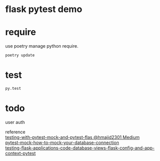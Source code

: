 # flask pytest demo

# require
use poetry manage python require.
```shell script
poetry update
```

# test
```shell script
py.test
```

# todo
user auth

reference   
[testing-with-pytest-mock-and-pytest-flas @hmajid2301 Medium](https://medium.com/@hmajid2301/testing-with-pytest-mock-and-pytest-flask-13cd968e1f24)    
[pytest-mock-how-to-mock-your-database-connection](https://medium.com/@mariusz.raczynski2/pytest-mock-how-to-mock-your-database-connection-5c84a5a0bfc3)    
[testing-flask-applications-code-database-views-flask-config-and-app-context-pytest](https://stewartadam.io/blog/2019/04/04/testing-flask-applications-code-database-views-flask-config-and-app-context-pytest) 
